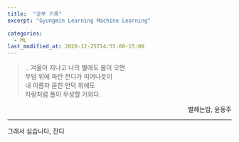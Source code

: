 ```yaml
---
title:  "공부 기록"
excerpt: "Gyungmin Learning Machine Learning"

categories:
  - ML
last_modified_at: 2020-12-25T14:55:00-15:00
---
```


>.. 겨울이 지나고 나의 별에도 봄이 오면  
무덤 위에 파란 잔디가 피어나듯이  
내 이름자 묻힌 언덕 위에도  
자랑처럼 풀이 무성할 거외다.

<div style="text-align: right"> 별헤는밤, 윤동주 </div>


- - -  

그래서 심습니다, 잔디